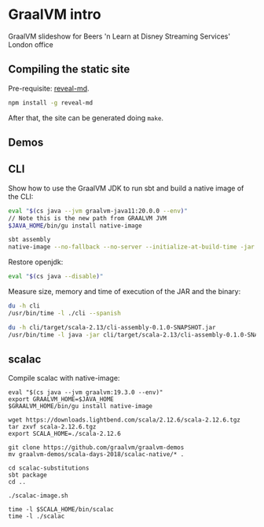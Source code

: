 # GraalVM intro
GraalVM slideshow for Beers 'n Learn at Disney Streaming Services' London office

## Compiling the static site

Pre-requisite: [reveal-md](https://github.com/webpro/reveal-md).

```bash
npm install -g reveal-md
```

After that, the site can be generated doing `make`.

## Demos

## CLI

Show how to use the GraalVM JDK to run sbt and build a native image of the CLI:

```bash
eval "$(cs java --jvm graalvm-java11:20.0.0 --env)"
// Note this is the new path from GRAALVM JVM
$JAVA_HOME/bin/gu install native-image

sbt assembly
native-image --no-fallback --no-server --initialize-at-build-time -jar cli/target/scala-2.13/cli-assembly-0.1.0-SNAPSHOT.jar ./cli
```

Restore openjdk:

```bash
eval "$(cs java --disable)"
```

Measure size, memory and time of execution of the JAR and the binary:

```bash
du -h cli
/usr/bin/time -l ./cli --spanish
```

```bash
du -h cli/target/scala-2.13/cli-assembly-0.1.0-SNAPSHOT.jar
/usr/bin/time -l java -jar cli/target/scala-2.13/cli-assembly-0.1.0-SNAPSHOT.jar --spanish
```

## scalac

Compile scalac with native-image:

```
eval "$(cs java --jvm graalvm:19.3.0 --env)"
export GRAALVM_HOME=$JAVA_HOME
$GRAALVM_HOME/bin/gu install native-image

wget https://downloads.lightbend.com/scala/2.12.6/scala-2.12.6.tgz
tar zxvf scala-2.12.6.tgz
export SCALA_HOME=./scala-2.12.6

git clone https://github.com/graalvm/graalvm-demos
mv graalvm-demos/scala-days-2018/scalac-native/* .

cd scalac-substitutions
sbt package
cd ..

./scalac-image.sh

time -l $SCALA_HOME/bin/scalac
time -l ./scalac
```